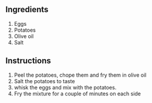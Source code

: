 ## Ingredients
1. Eggs
2. Potatoes
3. Olive oil
4. Salt

## Instructions
1. Peel the potatoes, chope them and fry them in olive oil
2. Salt the potatoes to taste
3. whisk the eggs and mix with the potatoes.
4. Fry the mixture for a couple of minutes on each side
